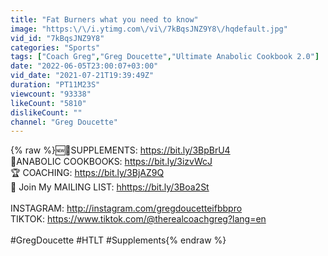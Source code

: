 ```yaml
---
title: "Fat Burners what you need to know"
image: "https:\/\/i.ytimg.com\/vi\/7kBqsJNZ9Y8\/hqdefault.jpg"
vid_id: "7kBqsJNZ9Y8"
categories: "Sports"
tags: ["Coach Greg","Greg Doucette","Ultimate Anabolic Cookbook 2.0"]
date: "2022-06-05T23:00:07+03:00"
vid_date: "2021-07-21T19:39:49Z"
duration: "PT11M23S"
viewcount: "93338"
likeCount: "5810"
dislikeCount: ""
channel: "Greg Doucette"
---
```

{% raw %}🆕💊SUPPLEMENTS: <a rel="nofollow" target="blank" href="https://bit.ly/3BpBrU4">https://bit.ly/3BpBrU4</a><br />🍴ANABOLIC COOKBOOKS: <a rel="nofollow" target="blank" href="https://bit.ly/3izvWcJ">https://bit.ly/3izvWcJ</a><br />🏆 COACHING: <a rel="nofollow" target="blank" href="https://bit.ly/3BjAZ9Q">https://bit.ly/3BjAZ9Q</a><br />📩 Join My MAILING LIST:  <a rel="nofollow" target="blank" href="hhttps://bit.ly/3Boa2St">hhttps://bit.ly/3Boa2St</a><br /><br />INSTAGRAM:  <a rel="nofollow" target="blank" href="http://instagram.com/gregdoucetteifbbpro">http://instagram.com/gregdoucetteifbbpro</a><br />TIKTOK:  <a rel="nofollow" target="blank" href="https://www.tiktok.com/@therealcoachgreg?lang=en">https://www.tiktok.com/@therealcoachgreg?lang=en</a><br /><br />#GregDoucette #HTLT #Supplements{% endraw %}
